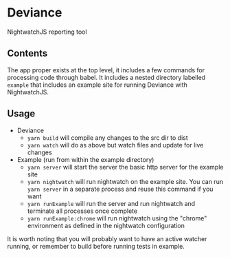 # Deviance
NightwatchJS reporting tool

## Contents

The app proper exists at the top level, it includes a few commands for processing code through babel. It includes a nested directory labelled `example` that includes an example site for running Deviance with NightwatchJS.

## Usage

* Deviance
  * `yarn build` will compile any changes to the src dir to dist
  * `yarn watch` will do as above but watch files and update for live changes
* Example (run from within the example directory)
  * `yarn server` will start the server the basic http server for the example site
  * `yarn nightwatch` will run nightwatch on the example site. You can run `yarn server` in a separate process and reuse this command if you want
  * `yarn runExample` will run the server and run nightwatch and terminate all processes once complete
  * `yarn runExample:chrome` will run nightwatch using the "chrome" environment as defined in the nightwatch configuration

It is worth noting that you will probably want to have an active watcher running, or remember to build before running tests in example.
